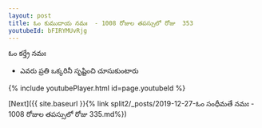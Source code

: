 ```yaml
---
layout: post
title: ఓం కుముదాయ నమః  - 1008 రోజుల తపస్సులో రోజు  353
youtubeId: bFIRYMUvRjg
---
```

 
 
 ఓం కర్త్రే నమః  
 
 -  ఎవరు ప్రతి ఒక్కరినీ సృష్టించి చూసుకుంటారు 
 
  
 
  
 
 
 
 
 
 


{% include youtubePlayer.html id=page.youtubeId %}
 
[Next]({{ site.baseurl }}{% link  split2/_posts/2019-12-27-ఓం సంధీమతే నమః  - 1008 రోజుల తపస్సులో రోజు  335.md%})
 
